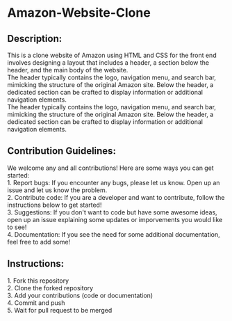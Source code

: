 # Amazon-Website-Clone

<h2>Description:</h2>
This is a clone website of Amazon using HTML and CSS for the front end involves designing a layout that includes a header, a section below the header, and the main body of the website.
<br>
The header typically contains the logo, navigation menu, and search bar, mimicking the structure of the original Amazon site. Below the header, a dedicated section can be crafted to display information or additional navigation elements.
<br>
The header typically contains the logo, navigation menu, and search bar, mimicking the structure of the original Amazon site. Below the header, a dedicated section can be crafted to display information or additional navigation elements.
<h2>Contribution Guidelines:</h2>
We welcome any and all contributions! Here are some ways you can get started:
<br>1. Report bugs: If you encounter any bugs, please let us know. Open up an issue and let us know the problem.
<br>2. Contribute code: If you are a developer and want to contribute, follow the instructions below to get started! <br>3. Suggestions: If you don't want to code but have some awesome ideas, open up an issue explaining some updates or imporvements you would like to see!
<br>4. Documentation: If you see the need for some additional documentation, feel free to add some!
<h2>Instructions:</h2>
1. Fork this repository
<br>2. Clone the forked repository
<br>3. Add your contributions (code or documentation)
<br>4. Commit and push
<br>5. Wait for pull request to be merged
